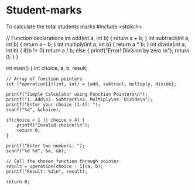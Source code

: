 # Student-marks
To calculate the total students marks
#include <stdio.h>

// Function declarations
int add(int a, int b) { return a + b; }
int subtract(int a, int b) { return a - b; }
int multiply(int a, int b) { return a * b; }
int divide(int a, int b) { 
    if(b != 0) 
        return a / b; 
    else {
        printf("Error! Division by zero.\n");
        return 0;
    }
}

int main() {
    int choice, a, b, result;
    
    // Array of function pointers
    int (*operation[])(int, int) = {add, subtract, multiply, divide};

    printf("Simple Calculator using Function Pointers\n");
    printf("1. Add\n2. Subtract\n3. Multiply\n4. Divide\n");
    printf("Enter your choice (1-4): ");
    scanf("%d", &choice);

    if(choice < 1 || choice > 4) {
        printf("Invalid choice!\n");
        return 0;
    }

    printf("Enter two numbers: ");
    scanf("%d %d", &a, &b);

    // Call the chosen function through pointer
    result = operation[choice - 1](a, b);
    printf("Result: %d\n", result);

    return 0;
